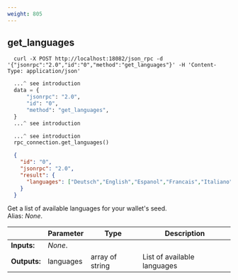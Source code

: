 ```yaml
---
weight: 805
---
```


## **get_languages**

```shell
  curl -X POST http://localhost:18082/json_rpc -d '{"jsonrpc":"2.0","id":"0","method":"get_languages"}' -H 'Content-Type: application/json'
```
```python
  ...^ see introduction
  data = {
      "jsonrpc": "2.0",
      "id": "0",
      "method": "get_languages",
  }
  ...^ see introduction
```
```py
  ...^ see introduction
  rpc_connection.get_languages()
```
```json
  {
    "id": "0",
    "jsonrpc": "2.0",
    "result": {
      "languages": ["Deutsch","English","Espanol","Francais","Italiano","Nederlands","Portugues","пїЅпїЅпїЅпїЅпїЅпїЅпїЅ пїЅпїЅпїЅпїЅ","???","???? (??)","Esperanto","Lojban"]
    }
  }
```
Get a list of available languages for your wallet's seed.  
Alias: *None*.  

|             | Parameter | Type            | Description
| ---         | ---       | ---             | ---
|**Inputs:**  | *None*.   |                 |
|**Outputs:** | languages | array of string | List of available languages